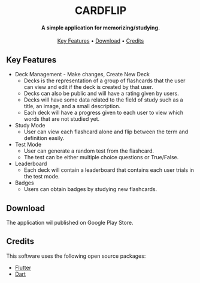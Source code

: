 
<h1 align="center">
  <br>
  CARDFLIP
  <br>
</h1>

<h4 align="center">A simple application for memorizing/studying.</h4>


<p align="center">
  <a href="#key-features">Key Features</a> •
  <a href="#download">Download</a> •
  <a href="#credits">Credits</a>
</p>



## Key Features

* Deck Management - Make changes, Create New Deck
  - Decks is the representation of a group of flashcards that the user can view and edit if the deck is created by that user.
  - Decks can also be public and will have a rating given by users.
  - Decks will have some data related to the field of study such as a title, an image, and a small description.
  - Each deck will have a progress given to each user to view which words that are not studied yet.
* Study Mode
  - User can view each flashcard alone and flip between the term and definition easily.
* Test Mode
  - User can generate a random test from the flashcard.
  - The test can be either multiple choice questions or True/False.
* Leaderboard
  - Each deck will contain a leaderboard that contains each user trials in the test mode.
* Badges
  - Users can obtain badges by studying new flashcards.


## Download

The application wil published on Google Play Store.


## Credits

This software uses the following open source packages:

- [Flutter](https://flutter.dev/)
- [Dart](https://dart.dev/)


